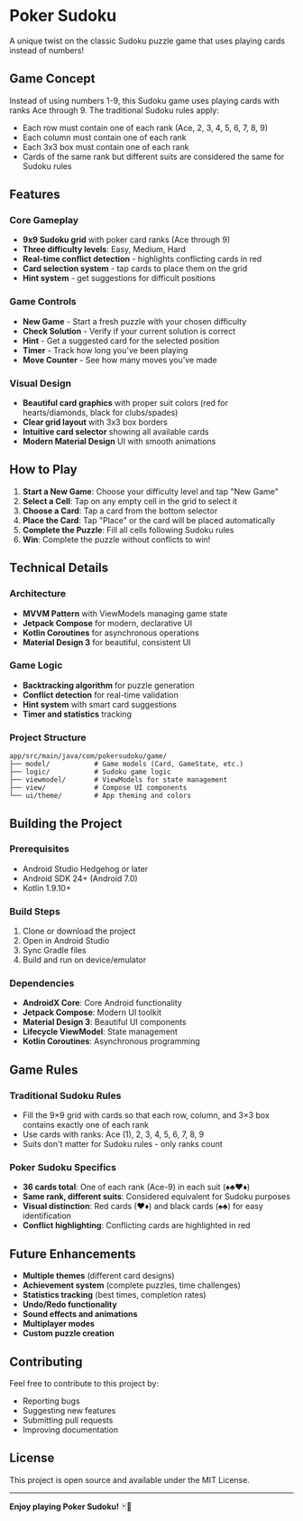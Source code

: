 # Poker Sudoku

A unique twist on the classic Sudoku puzzle game that uses playing cards instead of numbers!

## Game Concept

Instead of using numbers 1-9, this Sudoku game uses playing cards with ranks Ace through 9. The traditional Sudoku rules apply:
- Each row must contain one of each rank (Ace, 2, 3, 4, 5, 6, 7, 8, 9)
- Each column must contain one of each rank
- Each 3x3 box must contain one of each rank
- Cards of the same rank but different suits are considered the same for Sudoku rules

## Features

### Core Gameplay
- **9x9 Sudoku grid** with poker card ranks (Ace through 9)
- **Three difficulty levels**: Easy, Medium, Hard
- **Real-time conflict detection** - highlights conflicting cards in red
- **Card selection system** - tap cards to place them on the grid
- **Hint system** - get suggestions for difficult positions

### Game Controls
- **New Game** - Start a fresh puzzle with your chosen difficulty
- **Check Solution** - Verify if your current solution is correct
- **Hint** - Get a suggested card for the selected position
- **Timer** - Track how long you've been playing
- **Move Counter** - See how many moves you've made

### Visual Design
- **Beautiful card graphics** with proper suit colors (red for hearts/diamonds, black for clubs/spades)
- **Clear grid layout** with 3x3 box borders
- **Intuitive card selector** showing all available cards
- **Modern Material Design** UI with smooth animations

## How to Play

1. **Start a New Game**: Choose your difficulty level and tap "New Game"
2. **Select a Cell**: Tap on any empty cell in the grid to select it
3. **Choose a Card**: Tap a card from the bottom selector
4. **Place the Card**: Tap "Place" or the card will be placed automatically
5. **Complete the Puzzle**: Fill all cells following Sudoku rules
6. **Win**: Complete the puzzle without conflicts to win!

## Technical Details

### Architecture
- **MVVM Pattern** with ViewModels managing game state
- **Jetpack Compose** for modern, declarative UI
- **Kotlin Coroutines** for asynchronous operations
- **Material Design 3** for beautiful, consistent UI

### Game Logic
- **Backtracking algorithm** for puzzle generation
- **Conflict detection** for real-time validation
- **Hint system** with smart card suggestions
- **Timer and statistics** tracking

### Project Structure
```
app/src/main/java/com/pokersudoku/game/
├── model/           # Game models (Card, GameState, etc.)
├── logic/           # Sudoku game logic
├── viewmodel/       # ViewModels for state management
├── view/            # Compose UI components
└── ui/theme/        # App theming and colors
```

## Building the Project

### Prerequisites
- Android Studio Hedgehog or later
- Android SDK 24+ (Android 7.0)
- Kotlin 1.9.10+

### Build Steps
1. Clone or download the project
2. Open in Android Studio
3. Sync Gradle files
4. Build and run on device/emulator

### Dependencies
- **AndroidX Core**: Core Android functionality
- **Jetpack Compose**: Modern UI toolkit
- **Material Design 3**: Beautiful UI components
- **Lifecycle ViewModel**: State management
- **Kotlin Coroutines**: Asynchronous programming

## Game Rules

### Traditional Sudoku Rules
- Fill the 9×9 grid with cards so that each row, column, and 3×3 box contains exactly one of each rank
- Use cards with ranks: Ace (1), 2, 3, 4, 5, 6, 7, 8, 9
- Suits don't matter for Sudoku rules - only ranks count

### Poker Sudoku Specifics
- **36 cards total**: One of each rank (Ace-9) in each suit (♠♣♥♦)
- **Same rank, different suits**: Considered equivalent for Sudoku purposes
- **Visual distinction**: Red cards (♥♦) and black cards (♠♣) for easy identification
- **Conflict highlighting**: Conflicting cards are highlighted in red

## Future Enhancements

- **Multiple themes** (different card designs)
- **Achievement system** (complete puzzles, time challenges)
- **Statistics tracking** (best times, completion rates)
- **Undo/Redo functionality**
- **Sound effects and animations**
- **Multiplayer modes**
- **Custom puzzle creation**

## Contributing

Feel free to contribute to this project by:
- Reporting bugs
- Suggesting new features
- Submitting pull requests
- Improving documentation

## License

This project is open source and available under the MIT License.

---

**Enjoy playing Poker Sudoku!** 🃏🎯
